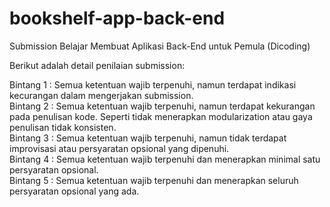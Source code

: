 # bookshelf-app-back-end
Submission Belajar Membuat Aplikasi Back-End untuk Pemula (Dicoding) 

Berikut adalah detail penilaian submission:

Bintang 1 : Semua ketentuan wajib terpenuhi, namun terdapat indikasi kecurangan dalam mengerjakan submission. <br />
Bintang 2 : Semua ketentuan wajib terpenuhi, namun terdapat kekurangan pada penulisan kode. Seperti tidak menerapkan modularization atau gaya penulisan tidak konsisten. <br />
Bintang 3 : Semua ketentuan wajib terpenuhi, namun tidak terdapat improvisasi atau persyaratan opsional yang dipenuhi. <br />
Bintang 4 : Semua ketentuan wajib terpenuhi dan menerapkan minimal satu persyaratan opsional. <br />
Bintang 5 : Semua ketentuan wajib terpenuhi dan menerapkan seluruh persyaratan opsional yang ada. <br />
